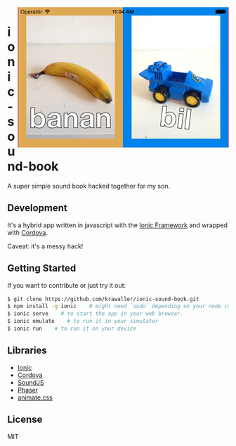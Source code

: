 <img align="right" width="480" height="320" src="readme-img/screenshot.png">

# ionic-sound-book
A super simple sound book hacked together for my son.


## Development
It's a hybrid app written in javascript with the [Ionic Framework](http://ionicframework.com/) and wrapped with [Cordova](http://cordova.apache.org/).

Caveat: it's a messy hack!

## Getting Started

If you want to contribute or just try it out:

```bash
$ git clone https://github.com/krawaller/ionic-sound-book.git
$ npm install -g ionic    # might need `sudo` depending on your node installation.
$ ionic serve    # to start the app in your web browser.
$ ionic emulate    # to run it in your simulator
$ ionic run    # to run it on your device
```

## Libraries

* [Ionic](http://ionicframework.com)
* [Cordova](http://cordova.apache.org/)
* [SoundJS](http://www.createjs.com/#!/SoundJS)
* [Phaser](http://phaser.io)
* [animate.css](http://daneden.github.io/animate.css/)

## License
MIT
